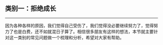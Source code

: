 ## 类别一：拒绝成长

---

因为各种各样的原因，我们觉得自己受伤了，我们觉得没必要继续努力了，觉得努力了也是白费，还不如就混日子算了。相信很多朋友有这样的想法，本节就主要针对这一类别的常见问题做一个梳理和分析，希望对大家有帮助。

